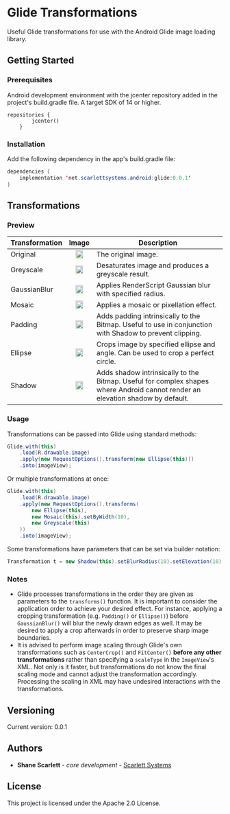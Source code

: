 
# Glide Transformations

Useful Glide transformations for use with the Android Glide image loading library.

## Getting Started

### Prerequisites

Android development environment with the jcenter repository added in the project's build.gradle file.
A target SDK of 14 or higher.

```
repositories {
        jcenter()
    }
```

### Installation

Add the following dependency in the app's build.gradle file:

```java
dependencies {
    implementation 'net.scarlettsystems.android:glide:0.0.1'
}
```

## Transformations

### Preview

| Transformation        | Image           | Description  |
| ------------- |:-------------------:| ---|
| Original      | <img src="https://raw.githubusercontent.com/shanescarlett/Glide-Transformations/master/samples/Original.png" width="60%"/>| The original image. |
| Greyscale      | <img src="https://raw.githubusercontent.com/shanescarlett/Glide-Transformations/master/samples/Greyscale.png" width="60%" />| Desaturates image and produces a greyscale result. |
| GaussianBlur      | <img src="https://raw.githubusercontent.com/shanescarlett/Glide-Transformations/master/samples/GaussianBlur.png" width="60%" />| Applies RenderScript Gaussian blur with specified radius. |
| Mosaic      | <img src="https://raw.githubusercontent.com/shanescarlett/Glide-Transformations/master/samples/Mosaic.png" width="60%" />| Applies a mosaic or pixellation effect. |
| Padding      | <img src="https://raw.githubusercontent.com/shanescarlett/Glide-Transformations/master/samples/Padding.png" width="60%" />| Adds padding intrinsically to the Bitmap. Useful to use in conjunction with Shadow to prevent clipping. |
| Ellipse      | <img src="https://raw.githubusercontent.com/shanescarlett/Glide-Transformations/master/samples/Ellipse.png" width="60%" />| Crops image by specified ellipse and angle. Can be used to crop a perfect circle.|
| Shadow      | <img src="https://raw.githubusercontent.com/shanescarlett/Glide-Transformations/master/samples/Shadow.png" width="60%" />| Adds shadow intrinsically to the Bitmap. Useful for complex shapes where Android cannot render an elevation shadow by default. |

### Usage

Transformations can be passed into Glide using standard methods:

```Java
Glide.with(this)
	.load(R.drawable.image)
	.apply(new RequestOptions().transform(new Ellipse(this)))
	.into(imageView);
```
Or multiple transformations at once:
```Java
Glide.with(this)
	.load(R.drawable.image)
	.apply(new RequestOptions().transforms(
		new Ellipse(this),
		new Mosaic(this).setByWidth(10),
		new Greyscale(this)
	))
	.into(imageView);
```
Some transformations have parameters that can be set via builder notation:
```Java
Transformation t = new Shadow(this).setBlurRadius(10).setElevation(10).setAngle(45);
```

### Notes
* Glide processes transformations in the order they are given as parameters to the `transforms()` function. It is important to consider the application order to achieve your desired effect. For instance, applying a cropping transformation (e.g. `Padding()` or `Ellipse()`) before `GaussianBlur()` will blur the newly drawn edges as well. It may be desired to apply a crop afterwards in order to preserve sharp image boundaries.
* It is advised to perform image scaling through Glide's own transformations such as `CenterCrop()` and `FitCenter()`  **before any other transformations** rather than specifying a `scaleType` in the `ImageView`'s XML. Not only is it faster, but transformations do not know the final scaling mode and cannot adjust the transformation accordingly. Processing the scaling in XML may have undesired interactions with the transformations. 

## Versioning

Current version: 0.0.1

## Authors

* **Shane Scarlett** - *core development* - [Scarlett Systems](https://scarlettsystems.net)


## License

This project is licensed under the Apache 2.0 License.
